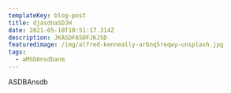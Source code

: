 ```yaml
---
templateKey: blog-post
title: djasdnaSDJH
date: 2021-05-10T10:51:17.314Z
description: JKASDFASDFJKJSD
featuredimage: /img/alfred-kenneally-arbnq5reqwy-unsplash.jpg
tags:
  - aMSDAnsdbanm
---
```

ASDBAnsdb